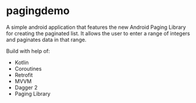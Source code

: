 # pagingdemo

A simple android application that features the new Android Paging Library for creating the paginated list. It allows the user to enter a range of integers and paginates data in that range.

Build with help of:

- Kotlin
- Coroutines
- Retrofit
- MVVM
- Dagger 2
- Paging Library
